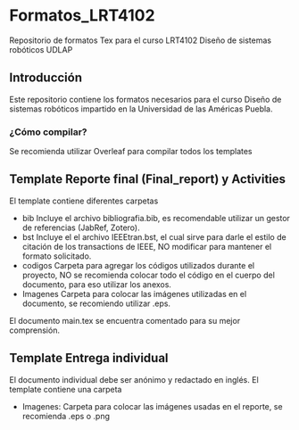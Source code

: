 # Formatos_LRT4102
Repositorio de formatos Tex para el curso LRT4102 Diseño de sistemas robóticos UDLAP
## Introducción
Este repositorio contiene los formatos necesarios para el curso Diseño de sistemas robóticos impartido en la Universidad de las Américas Puebla.

### ¿Cómo compilar?
Se recomienda utilizar Overleaf para compilar todos los templates

## Template Reporte final (Final_report) y Activities
El template contiene diferentes carpetas
* bib Incluye el archivo bibliografia.bib, es recomendable utilizar un gestor de referencias (JabRef, Zotero).
* bst Incluye el el archivo IEEEtran.bst, el cual sirve para darle el estilo de citación de los transactions de IEEE, NO modificar para mantener el formato solicitado.
* codigos Carpeta para agregar los códigos utilizados durante el proyecto, NO se recomienda colocar todo el código en el cuerpo del documento, para eso utilizar los anexos.
* Imagenes Carpeta para colocar las imágenes utilizadas en el documento, se recomiendo utilizar .eps.

El documento main.tex se encuentra comentado para su mejor comprensión.

## Template Entrega individual
El documento individual debe ser anónimo y redactado en inglés.
El template contiene una carpeta
* Imagenes: Carpeta para colocar las imágenes usadas en el reporte, se recomienda .eps o .png


